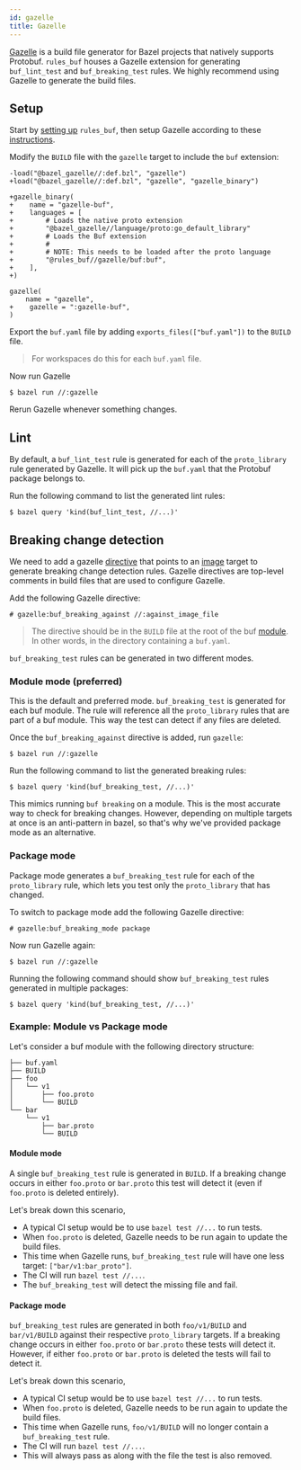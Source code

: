 ```yaml
---
id: gazelle
title: Gazelle
---
```


[Gazelle](https://github.com/bazelbuild/bazel-gazelle) is a build file generator for Bazel projects that natively supports Protobuf. `rules_buf` houses a Gazelle extension for generating `buf_lint_test` and `buf_breaking_test` rules. We highly recommend using Gazelle to generate the build files.

## Setup

Start by [setting up](/build-systems/bazel/setup) `rules_buf`, then setup Gazelle according to these [instructions](https://github.com/bazelbuild/bazel-gazelle#setup).

Modify the `BUILD` file with the `gazelle` target to include the `buf` extension:
```starlark title="BUIlD" {1-2,4-14,18}
-load("@bazel_gazelle//:def.bzl", "gazelle")
+load("@bazel_gazelle//:def.bzl", "gazelle", "gazelle_binary")

+gazelle_binary(
+    name = "gazelle-buf",    
+    languages = [
+        # Loads the native proto extension
+        "@bazel_gazelle//language/proto:go_default_library"
+        # Loads the Buf extension
+        #
+        # NOTE: This needs to be loaded after the proto language
+        "@rules_buf//gazelle/buf:buf",
+    ],
+)

gazelle(
    name = "gazelle",
+    gazelle = ":gazelle-buf",
)
```

Export the `buf.yaml` file by adding `exports_files(["buf.yaml"])` to the `BUILD` file.

> For workspaces do this for each `buf.yaml` file.

Now run Gazelle
```terminal
$ bazel run //:gazelle
```

Rerun Gazelle whenever something changes. 

## Lint

By default, a `buf_lint_test` rule is generated for each of the `proto_library` rule generated by Gazelle. It will pick up the `buf.yaml` that the Protobuf package belongs to.

Run the following command to list the generated lint rules:
```terminal
$ bazel query 'kind(buf_lint_test, //...)'
```

## Breaking change detection

We need to add a gazelle [directive](https://github.com/bazelbuild/bazel-gazelle#directives) that points to an [image](/reference/images) target to generate breaking change detection rules. Gazelle directives are top-level comments in build files that are used to configure Gazelle.

Add the following Gazelle directive:
```starlark
# gazelle:buf_breaking_against //:against_image_file
```
> The directive should be in the `BUILD` file at the root of the buf [module](/bsr/overview#module). In other words, in the directory containing a `buf.yaml`.

`buf_breaking_test` rules can be generated in two different modes.

### Module mode (preferred)

This is the default and preferred mode. `buf_breaking_test` is generated for each buf module. The rule will reference all the `proto_library` rules that are part of a buf module. This way the test can detect if any files are deleted.

Once the `buf_breaking_against` directive is added, run `gazelle`:
```terminal
$ bazel run //:gazelle
```

Run the following command to list the generated breaking rules:
```terminal
$ bazel query 'kind(buf_breaking_test, //...)'
```

This mimics running `buf breaking` on a module. This is the most accurate way to check for breaking changes. However, depending on multiple targets at once is an anti-pattern in bazel, so that's why we've provided package mode as an alternative.

### Package mode

Package mode generates a `buf_breaking_test` rule for each of the `proto_library` rule, which lets you test only the `proto_library` that has changed.

To switch to package mode add the following Gazelle directive:
```starlark
# gazelle:buf_breaking_mode package
```

Now run Gazelle again:
```terminal
$ bazel run //:gazelle
```

Running the following command should show `buf_breaking_test` rules generated in multiple packages:
```terminal
$ bazel query 'kind(buf_breaking_test, //...)'
```

### Example: Module vs Package mode

Let's consider a buf module with the following directory structure:

```terminal
├── buf.yaml
├── BUILD
├── foo
│   └── v1
│       ├── foo.proto
│       └── BUILD
└── bar
    └── v1
        ├── bar.proto
        └── BUILD
```
#### Module mode

A single `buf_breaking_test` rule is generated in `BUILD`. If a breaking change occurs in either `foo.proto` or `bar.proto` this test will detect it (even if `foo.proto` is deleted entirely).

Let's break down this scenario,
- A typical CI setup would be to use `bazel test //...` to run tests.
- When `foo.proto` is deleted, Gazelle needs to be run again to update the build files.
- This time when Gazelle runs, `buf_breaking_test` rule will have one less target: `["bar/v1:bar_proto"]`.
- The CI will run `bazel test //...`.
- The `buf_breaking_test` will detect the missing file and fail. 

#### Package mode

`buf_breaking_test` rules are generated in both `foo/v1/BUILD` and `bar/v1/BUILD` against their respective `proto_library` targets. If a breaking change occurs in either `foo.proto` or `bar.proto` these tests will detect it. However, if either `foo.proto` or `bar.proto` is deleted the tests will fail to detect it. 

Let's break down this scenario,
- A typical CI setup would be to use `bazel test //...` to run tests.
- When `foo.proto` is deleted, Gazelle needs to be run again to update the build files.
- This time when Gazelle runs, `foo/v1/BUILD` will no longer contain a `buf_breaking_test` rule.
- The CI will run `bazel test //...`.
- This will always pass as along with the file the test is also removed.
